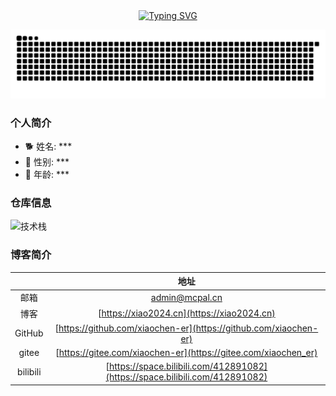 <div align="center">
  <a href="https://blog.sunguoqi.com/">
    <img src="https://readme-typing-svg.demolab.com?font=Fira+Code&pause=1000&color=024EF7&width=435&lines=Hello World！&center=true&size=27" alt="Typing SVG" />
  </a>
</div>

![](https://raw.githubusercontent.com/xiaochen-er/xiaochen-er/output/github-contribution-grid-snake.svg)

### 个人简介
- 🐕 姓名: ***
- 👦 性别: ***
- 🧭 年龄: ***

### 仓库信息
![技术栈](https://github-readme-stats.vercel.app/api/top-langs/?username=xiaochen-er&layout=compact&theme=tokyonight)   

### 博客简介

| | 地址 |
| :----:| :----: | 
| 邮箱 | admin@mcpal.cn |
| 博客 | [https://xiao2024.cn](https://xiao2024.cn) | 
| GitHub|[https://github.com/xiaochen-er](https://github.com/xiaochen-er)| 
| gitee|[https://gitee.com/xiaochen-er](https://gitee.com/xiaochen_er)  | 
| bilibili|[https://space.bilibili.com/412891082](https://space.bilibili.com/412891082)  | 
